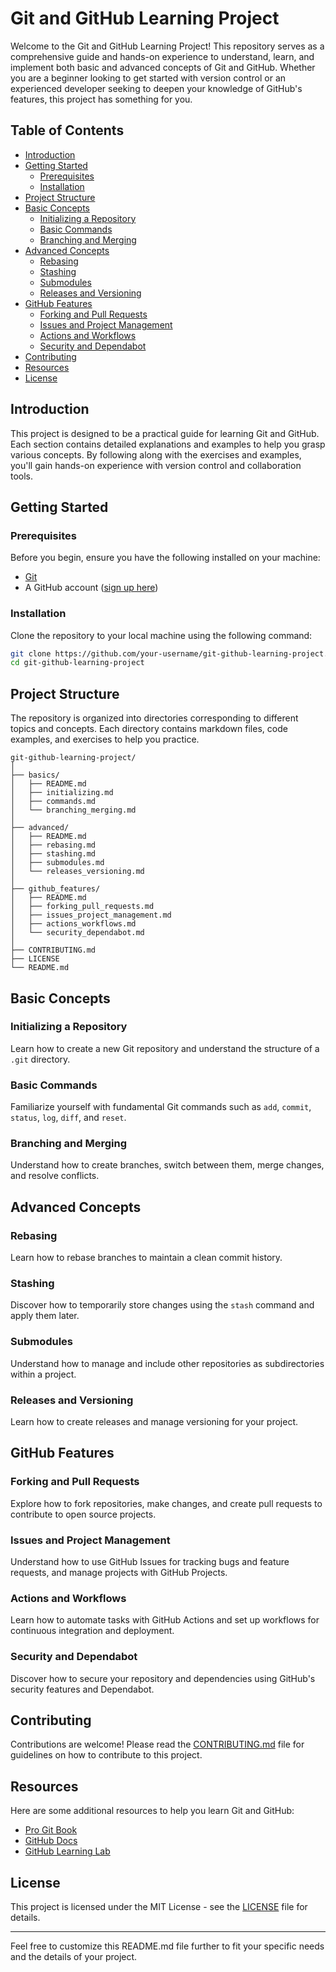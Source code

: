 # Git and GitHub Learning Project

Welcome to the Git and GitHub Learning Project! This repository serves as a comprehensive guide and hands-on experience to understand, learn, and implement both basic and advanced concepts of Git and GitHub. Whether you are a beginner looking to get started with version control or an experienced developer seeking to deepen your knowledge of GitHub's features, this project has something for you.

## Table of Contents

- [Introduction](#introduction)
- [Getting Started](#getting-started)
  - [Prerequisites](#prerequisites)
  - [Installation](#installation)
- [Project Structure](#project-structure)
- [Basic Concepts](#basic-concepts)
  - [Initializing a Repository](#initializing-a-repository)
  - [Basic Commands](#basic-commands)
  - [Branching and Merging](#branching-and-merging)
- [Advanced Concepts](#advanced-concepts)
  - [Rebasing](#rebasing)
  - [Stashing](#stashing)
  - [Submodules](#submodules)
  - [Releases and Versioning](#releases-and-versioning)
- [GitHub Features](#github-features)
  - [Forking and Pull Requests](#forking-and-pull-requests)
  - [Issues and Project Management](#issues-and-project-management)
  - [Actions and Workflows](#actions-and-workflows)
  - [Security and Dependabot](#security-and-dependabot)
- [Contributing](#contributing)
- [Resources](#resources)
- [License](#license)

## Introduction

This project is designed to be a practical guide for learning Git and GitHub. Each section contains detailed explanations and examples to help you grasp various concepts. By following along with the exercises and examples, you'll gain hands-on experience with version control and collaboration tools.

## Getting Started

### Prerequisites

Before you begin, ensure you have the following installed on your machine:

- [Git](https://git-scm.com/downloads)
- A GitHub account ([sign up here](https://github.com/join))

### Installation

Clone the repository to your local machine using the following command:

```bash
git clone https://github.com/your-username/git-github-learning-project.git
cd git-github-learning-project
```

## Project Structure

The repository is organized into directories corresponding to different topics and concepts. Each directory contains markdown files, code examples, and exercises to help you practice.

```
git-github-learning-project/
│
├── basics/
│   ├── README.md
│   ├── initializing.md
│   ├── commands.md
│   └── branching_merging.md
│
├── advanced/
│   ├── README.md
│   ├── rebasing.md
│   ├── stashing.md
│   ├── submodules.md
│   └── releases_versioning.md
│
├── github_features/
│   ├── README.md
│   ├── forking_pull_requests.md
│   ├── issues_project_management.md
│   ├── actions_workflows.md
│   └── security_dependabot.md
│
├── CONTRIBUTING.md
├── LICENSE
└── README.md
```

## Basic Concepts

### Initializing a Repository

Learn how to create a new Git repository and understand the structure of a `.git` directory.

### Basic Commands

Familiarize yourself with fundamental Git commands such as `add`, `commit`, `status`, `log`, `diff`, and `reset`.

### Branching and Merging

Understand how to create branches, switch between them, merge changes, and resolve conflicts.

## Advanced Concepts

### Rebasing

Learn how to rebase branches to maintain a clean commit history.

### Stashing

Discover how to temporarily store changes using the `stash` command and apply them later.

### Submodules

Understand how to manage and include other repositories as subdirectories within a project.

### Releases and Versioning

Learn how to create releases and manage versioning for your project.

## GitHub Features

### Forking and Pull Requests

Explore how to fork repositories, make changes, and create pull requests to contribute to open source projects.

### Issues and Project Management

Understand how to use GitHub Issues for tracking bugs and feature requests, and manage projects with GitHub Projects.

### Actions and Workflows

Learn how to automate tasks with GitHub Actions and set up workflows for continuous integration and deployment.

### Security and Dependabot

Discover how to secure your repository and dependencies using GitHub's security features and Dependabot.

## Contributing

Contributions are welcome! Please read the [CONTRIBUTING.md](CONTRIBUTING.md) file for guidelines on how to contribute to this project.

## Resources

Here are some additional resources to help you learn Git and GitHub:

- [Pro Git Book](https://git-scm.com/book/en/v2)
- [GitHub Docs](https://docs.github.com/en)
- [GitHub Learning Lab](https://lab.github.com/)

## License

This project is licensed under the MIT License - see the [LICENSE](LICENSE) file for details.

---

Feel free to customize this README.md file further to fit your specific needs and the details of your project.
